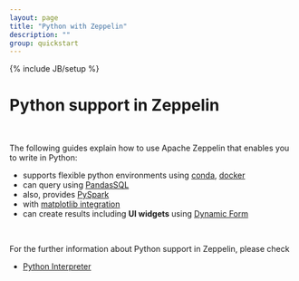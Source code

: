 ```yaml
---
layout: page
title: "Python with Zeppelin"
description: ""
group: quickstart
---
```

<!--
Licensed under the Apache License, Version 2.0 (the "License");
you may not use this file except in compliance with the License.
You may obtain a copy of the License at

http://www.apache.org/licenses/LICENSE-2.0

Unless required by applicable law or agreed to in writing, software
distributed under the License is distributed on an "AS IS" BASIS,
WITHOUT WARRANTIES OR CONDITIONS OF ANY KIND, either express or implied.
See the License for the specific language governing permissions and
limitations under the License.
-->
{% include JB/setup %}

# Python support in Zeppelin 

<div id="toc"></div>

<br/>

The following guides explain how to use Apache Zeppelin that enables you to write in Python:

- supports flexible python environments using [conda](../interpreter/python.html#conda), [docker](../interpreter/python.html#docker)  
- can query using [PandasSQL](../interpreter/python.html#sql-over-pandas-dataframes)
- also, provides [PySpark](../interpreter/spark.html)
- with [matplotlib integration](../interpreter/python.html#matplotlib-integration)
- can create results including **UI widgets** using [Dynamic Form](../interpreter/python.html#using-zeppelin-dynamic-forms)

<br/>

For the further information about Python support in Zeppelin, please check 

- [Python Interpreter](../interpreter/python.html)



